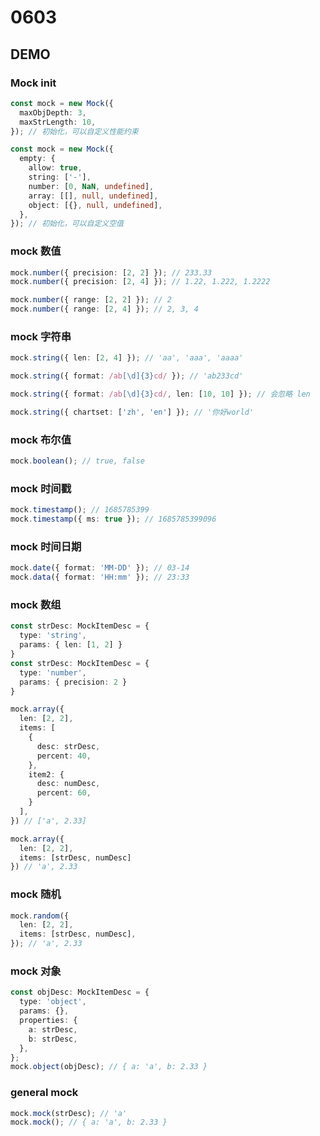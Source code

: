 # 0603

## DEMO

### Mock init

```ts
const mock = new Mock({
  maxObjDepth: 3,
  maxStrLength: 10,
}); // 初始化，可以自定义性能约束
```

```ts
const mock = new Mock({
  empty: {
    allow: true,
    string: ['-'],
    number: [0, NaN, undefined],
    array: [[], null, undefined],
    object: [{}, null, undefined],
  },
}); // 初始化，可以自定义空值
```

### mock 数值

```ts
mock.number({ precision: [2, 2] }); // 233.33
mock.number({ precision: [2, 4] }); // 1.22, 1.222, 1.2222
```

```ts
mock.number({ range: [2, 2] }); // 2
mock.number({ range: [2, 4] }); // 2, 3, 4
```

### mock 字符串

```ts
mock.string({ len: [2, 4] }); // 'aa', 'aaa', 'aaaa'

mock.string({ format: /ab[\d]{3}cd/ }); // 'ab233cd'

mock.string({ format: /ab[\d]{3}cd/, len: [10, 10] }); // 会忽略 len

mock.string({ chartset: ['zh', 'en'] }); // '你好world'
```

### mock 布尔值

```ts
mock.boolean(); // true, false
```

### mock 时间戳

```ts
mock.timestamp(); // 1685785399
mock.timestamp({ ms: true }); // 1685785399096
```

### mock 时间日期

```ts
mock.date({ format: 'MM-DD' }); // 03-14
mock.data({ format: 'HH:mm' }); // 23:33
```

### mock 数组

```ts
const strDesc: MockItemDesc = {
  type: 'string',
  params: { len: [1, 2] }
}
const strDesc: MockItemDesc = {
  type: 'number',
  params: { precision: 2 }
}

mock.array({
  len: [2, 2],
  items: [
    {
      desc: strDesc,
      percent: 40,
    },
    item2: {
      desc: numDesc,
      percent: 60,
    }
  ],
}) // ['a', 2.33]

mock.array({
  len: [2, 2],
  items: [strDesc, numDesc]
}) // 'a', 2.33
```

### mock 随机

```ts
mock.random({
  len: [2, 2],
  items: [strDesc, numDesc],
}); // 'a', 2.33
```

### mock 对象

```ts
const objDesc: MockItemDesc = {
  type: 'object',
  params: {},
  properties: {
    a: strDesc,
    b: strDesc,
  },
};
mock.object(objDesc); // { a: 'a', b: 2.33 }
```

### general mock

```ts
mock.mock(strDesc); // 'a'
mock.mock(); // { a: 'a', b: 2.33 }
```
